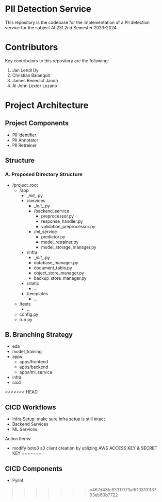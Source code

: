 # PII Detection Service

This repository is the codebase for the implementation of a PII detection service for the subject AI 231 2nd Semester 2023-2024.

# Contributors
Key contributors to this repository are the following:
1. Jan Lendl Uy
2. Christian Balanquit
3. James Benedict Janda
4. Al John Lexter Lozano

# Project Architecture

## Project Components
* PII Identifier
* PII Annotator
* PII Retrainer

## Structure

### A. Proposed Directory Structure
* /project_root
  * /app
    * \__init\__.py
    * /services
      * \__init\__.py
      * /backend_service
        * preprocessor.py
        * response_handler.py
        * validation_preprocessor.py
      * /ml_service
        * predictor.py
        * model_retrainer.py
        * model_storage_manager.py
    * /infra
      * \__init\__.py
      * database_manager.py
      * document_table.py
      * object_store_manager.py
      * backup_store_manager.py
    * /static
      * ...
    * /templates
      * ...
  * /tests
    * ...
  * config.py
  * run.py


## B. Branching Strategy
* eda
* model_training
* apps
  * apps/frontend
  * apps/backend
  * apps/ml_service
* infra
* cicd

<<<<<<< HEAD
## CICD Workflows
* Infra Setup: make sure infra setup is still intact
* Backend Services
* ML Services

Action Items:
- modify boto3 s3 client creation by utilizing AWS ACCESS KEY & SECRET KEY
=======
## CICD Components
* Pylint
>>>>>>> b467d43fc83317f73a9f108191f3793eb60b7722
